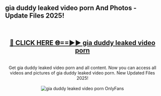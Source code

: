 <h2>gia duddy leaked video porn And Photos - Update Files 2025!</h2>
<br>
<div align="center">
<h2><a href="https://linkcuts.com/hfmhzwbr" rel="nofollow">🔴 CLICK HERE 🌐==►► gia duddy leaked video porn</a></h2>
<br>
Get gia duddy leaked video porn and all content. Now you can access all videos and pictures of gia duddy leaked video porn. New Updated Files 2025!
<br>
<br>
<a href="https://linkcuts.com/hfmhzwbr" rel="nofollow" data-target="animated-image.originalLink"><img src="https://i.ibb.co.com/WyWwxjT/player-gif2.gif" alt="gia duddy leaked video porn OnlyFans" style="max-width: 100%; display: inline-block;" data-target="animated-image.originalImage"></a>
</div>
<br>